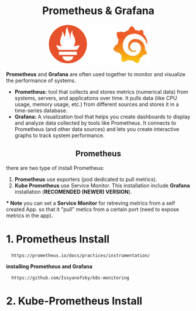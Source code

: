 <div align="center">

# **Prometheus & Grafana**

![Prometheus](../pic/prometeus.gif)

</div>


__Prometheus__ and __Grafana__ are often used together to monitor and visualize the performance of systems.

  * __Prometheus:__ tool that collects and stores metrics (numerical data) from systems, servers, and applications over time. It pulls data (like CPU usage, memory usage, etc.) from different sources and stores it in a time-series database.
  * __Grafana:__ A visualization tool that helps you create dashboards to display and analyze data collected by tools like Prometheus. It connects to Prometheus (and other data sources) and lets you create interactive graphs to track system performance.

<div align="center">

## **Prometheus**


</div>

there are two type of install Prometheus:

  1. __Prometheus__ use exporters (pod dedicated to pull metrics).
  2. __Kube Prometheus__ use Service Monitor. This installation include __Grafana__ installation (__RECOMENDED (NEWER) VERSION__).

__* Note__ you can set a __Service Monitor__ for retreving metrics from a self created App. so that it "pull" metics from a certain port (need to expose metrics in the app).

# 1. Prometheus Install

      https://prometheus.io/docs/practices/instrumentation/

__installing Prometheus and Grafana__

      https://github.com/Issyanofsky/k8s-monitoring

# 2. Kube-Prometheus Install


